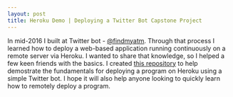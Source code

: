 ```yaml
---
layout: post
title: Heroku Demo | Deploying a Twitter Bot Capstone Project
---
```


In mid-2016 I built at Twitter bot - [@findmyatm](https://twitter.com/findmyatm). Through that process I learned how to deploy a web-based application running continuously on a remote server via Heroku. I wanted to share that knowledge, so I helped a few keen friends with the basics. I created [this repository](https://github.com/ByronAllen/heroku_demo) to help demostrate the fundamentals for deploying a program on Heroku using a simple Twitter bot. I hope it will also help anyone looking to quickly learn how to remotely deploy a program.

